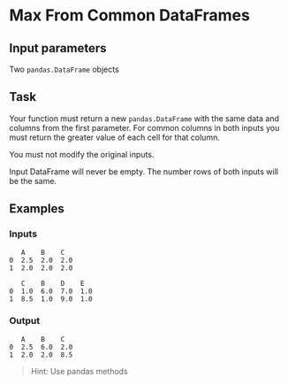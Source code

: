 # Max From Common DataFrames
## Input parameters
Two `pandas.DataFrame` objects

## Task
Your function must return a new `pandas.DataFrame` with the same data and columns from the first parameter. For common columns in both inputs you must return the greater value of each cell for that column.

You must not modify the original inputs.

Input DataFrame will never be empty. The number rows of both inputs will be the same.

## Examples
### Inputs
```
   A    B    C
0  2.5  2.0  2.0
1  2.0  2.0  2.0
```
```
   C    B    D    E
0  1.0  6.0  7.0  1.0
1  8.5  1.0  9.0  1.0
```
### Output
```
   A    B    C
0  2.5  6.0  2.0
1  2.0  2.0  8.5
```
> Hint: Use pandas methods
